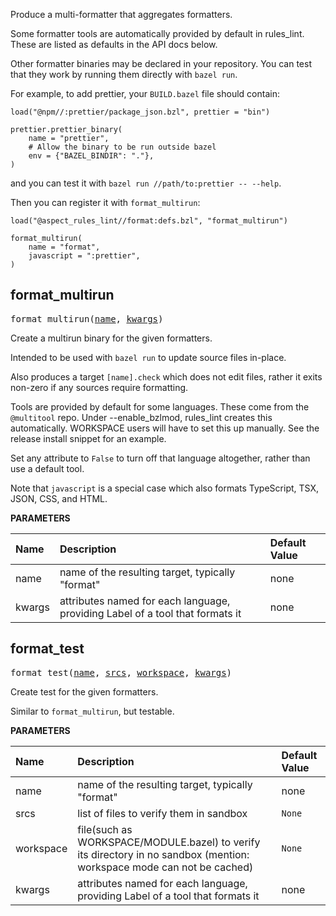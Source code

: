 <!-- Generated with Stardoc: http://skydoc.bazel.build -->

Produce a multi-formatter that aggregates formatters.

Some formatter tools are automatically provided by default in rules_lint.
These are listed as defaults in the API docs below.

Other formatter binaries may be declared in your repository.
You can test that they work by running them directly with `bazel run`.

For example, to add prettier, your `BUILD.bazel` file should contain:

```
load("@npm//:prettier/package_json.bzl", prettier = "bin")

prettier.prettier_binary(
    name = "prettier",
    # Allow the binary to be run outside bazel
    env = {"BAZEL_BINDIR": "."},
)
```

and you can test it with `bazel run //path/to:prettier -- --help`.

Then you can register it with `format_multirun`:

```
load("@aspect_rules_lint//format:defs.bzl", "format_multirun")

format_multirun(
    name = "format",
    javascript = ":prettier",
)
```


<a id="format_multirun"></a>

## format_multirun

<pre>
format_multirun(<a href="#format_multirun-name">name</a>, <a href="#format_multirun-kwargs">kwargs</a>)
</pre>

Create a multirun binary for the given formatters.

Intended to be used with `bazel run` to update source files in-place.

Also produces a target `[name].check` which does not edit files, rather it exits non-zero
if any sources require formatting.

Tools are provided by default for some languages.
These come from the `@multitool` repo.
Under --enable_bzlmod, rules_lint creates this automatically.
WORKSPACE users will have to set this up manually. See the release install snippet for an example.

Set any attribute to `False` to turn off that language altogether, rather than use a default tool.

Note that `javascript` is a special case which also formats TypeScript, TSX, JSON, CSS, and HTML.


**PARAMETERS**


| Name  | Description | Default Value |
| :------------- | :------------- | :------------- |
| <a id="format_multirun-name"></a>name |  name of the resulting target, typically "format"   |  none |
| <a id="format_multirun-kwargs"></a>kwargs |  attributes named for each language, providing Label of a tool that formats it   |  none |


<a id="format_test"></a>

## format_test

<pre>
format_test(<a href="#format_test-name">name</a>, <a href="#format_test-srcs">srcs</a>, <a href="#format_test-workspace">workspace</a>, <a href="#format_test-kwargs">kwargs</a>)
</pre>

Create test for the given formatters.

Similar to `format_multirun`, but testable.


**PARAMETERS**


| Name  | Description | Default Value |
| :------------- | :------------- | :------------- |
| <a id="format_test-name"></a>name |  name of the resulting target, typically "format"   |  none |
| <a id="format_test-srcs"></a>srcs |  list of files to verify them in sandbox   |  <code>None</code> |
| <a id="format_test-workspace"></a>workspace |  file(such as WORKSPACE/MODULE.bazel) to verify its directory in no sandbox (mention: workspace mode can not be cached)   |  <code>None</code> |
| <a id="format_test-kwargs"></a>kwargs |  attributes named for each language, providing Label of a tool that formats it   |  none |


